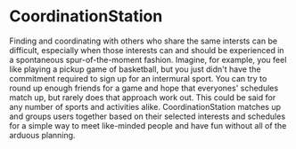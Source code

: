 CoordinationStation
===================

Finding and coordinating with others who share the same intersts can be difficult, especially when those interests can and should be experienced in a spontaneous spur-of-the-moment fashion. Imagine, for example, you feel like playing a pickup game of basketball, but you just didn't have the commitment required to sign up for an intermural sport. You can try to round up enough friends for a game and hope that everyones' schedules match up, but rarely does that approach work out. This could be said for any number of sports and activities alike. CoordinationStation matches up and groups users together based on their selected interests and schedules for a simple way to meet like-minded people and have fun without all of the arduous planning.
